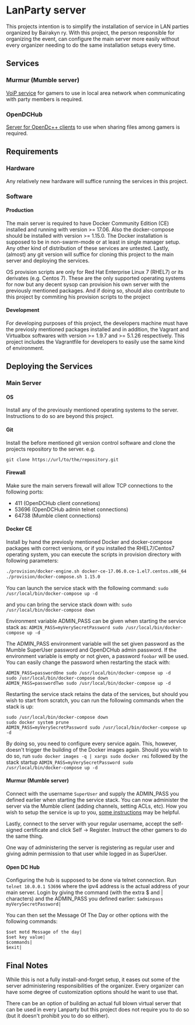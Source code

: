 # LanParty server #

This projects intention is to simplify the installation of service in LAN parties organized by Bairakyn ry.
With this project, the person responsible for organizing the event, can configure the main server more easily
without every organizer needing to do the same installation setups every time.

## Services ##

### Murmur (Mumble server) ###

[VoiP service](https://wiki.mumble.info/wiki/Main_Page) for gamers to use in local area network when communicating with party members is required.

### OpenDCHub ###

[Server for OpenDc++ clients](http://opendchub.sourceforge.net/) to use when sharing files among gamers is required.

## Requirements ##

### Hardware ###

Any relatively new hardware will suffice running the services in this project. 

### Software ### 

#### Production ####

The main server is required to have Docker Community Edition (CE) installed and running with version >= 17.06. Also the docker-compose should be
installed with version >= 1.15.0. The Docker installation is supposed to be in non-swarm-mode or at least in single manager setup. Any other kind
of distribution of these services are untested. Lastly, (almost) any git version will suffice for cloning this project to the main server
and deploying the services.

OS provision scripts are only for Red Hat Enterprise Linux 7 (RHEL7) or its derivates (e.g. Centos 7). These are the only supported operating systems for now
but any decent sysop can provision his own server with the previously mentioned packages. And if doing so, should also contribute to this project
by commiting his provision scripts to the project

#### Development ####

For developing purposes of this project, the developers machine must have the previosly mentioned packages installed and in addition, 
the Vagrant and Virtualbox softwares with version >= 1.9.7 and >= 5.1.26 respectively. This project includes the Vagrantfile for developers
to easily use the same kind of environment.


## Deploying the Services ##

### Main Server ###

#### OS ####

Install any of the previously mentioned operating systems to the server. Instructions to do so are beyond this project.

#### Git ####

Install the before mentioned git version control software and clone the projects repository to the server. e.g.

`git clone https://url/to/the/repository.git`

#### Firewall ####

Make sure the main servers firewall will allow TCP connections to the following ports:
  * 411 (OpenDCHub client connetions)
  * 53696 (OpenDCHub admin telnet connections)
  * 64738 (Mumble client connections)

#### Docker CE ####

Install by hand the previosly mentioned Docker and docker-compose packages with correct versions, or if you installed the RHEL7/Centos7 operating system,
you can execute the scripts in provision directory with following parameters:

```bash
./provision/docker-engine.sh docker-ce-17.06.0.ce-1.el7.centos.x86_64
./provision/docker-compose.sh 1.15.0
```

You can launch the service stack with the following command:
`sudo /usr/local/bin/docker-compose up -d`

and you can bring the service stack down with:
`sudo /usr/local/bin/docker-compose down`

Environment variable ADMIN_PASS can be given when starting the service stack as:
`ADMIN_PASS=myVerySecretPassword sudo /usr/local/bin/docker-compose up -d`

The ADMIN_PASS environment variable will the set given password as the Mumble SuperUser password and OpenDCHub admin password. If
the environment variable is empty or not given, a password `foobar` will be used. You can easily change the password when restarting
the stack with:
```
ADMIN_PASS=passwordOne sudo /usr/local/bin/docker-compose up -d
sudo /usr/local/bin/docker-compose down
ADMIN_PASS=passwordTwo sudo /usr/local/bin/docker-compose up -d
```

Restarting the service stack retains the data of the services, but should you wish to start from scratch, you can run
the following commands when the stack is up:
```
sudo /usr/local/bin/docker-compose down
sudo docker system prune
ADMIN_PASS=myVerySecretPassword sudo /usr/local/bin/docker-compose up -d
```

By doing so, you need to configure every service again. This, however, doesn't trigger the building of the Docker
images again. Should you wish to do so, run `sudo docker images -q | xargs sudo docker rmi` followed by the stack startup
`ADMIN_PASS=myVerySecretPassword sudo /usr/local/bin/docker-compose up -d`

#### Murmur (Mumble server) ####

Connect with the username `SuperUser` and supply the ADMIN_PASS you defined earlier when starting the service stack. You can now
administer the server via the Mumble client (adding channels, setting ACLs, etc). How you wish to setup the service is up to you,
[some instructions](https://wiki.mumble.info/wiki/Main_Page) may be helpful.

Lastly, connect to the server with your regular username, accept the self-signed certificate and click Self -> Register. Instruct the 
other gamers to do the same thing.

One way of administering the server is registering as regular user and giving admin permission to that user while logged in as SuperUser.


#### Open DC Hub ####

Configuring the hub is supposed to be done via telnet connection. Run `telnet 10.0.0.1 53696` where the ipv4 address
is the actual address of your main server. Login by giving the command (with the extra $ and | characters) and the ADMIN_PASS
you defined earlier: `$adminpass myVerySecretPassword|`

You can then set the Message Of The Day or other options with the following commands:
```
$set motd Message of the day|
$set key value|
$commands|
$exit|
```

## Final Notes ##

While this is not a fully install-and-forget setup, it eases out some of the server administering responsibilities of the organizer.
Every organizer can have some degree of customization options should he want to use that.

There can be an option of building an actual full blown virtual server that can be used in every Lanparty but this project does not require 
you to do so (but it doesn't prohibit you to do so either).
